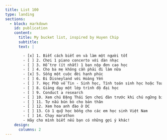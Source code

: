 ```yaml
---
title: List 100
type: landing
sections:
  - block: markdown
    id: publication
    content:
      title: My bucket list, inspired by Huyen Chip
      subtitle: 
      text: |

        - [x] 1. Biết cách biết ơn và làm một người tốt
        - [ ] 2. Chơi 1 piano concerto với dàn nhạc
        - [ ] 3. Hỗ trợ (ít nhất) 1 bạn nộp đơn cao học
        - [ ] 4. Cho ba mẹ không cần phải đi làm nữa
        - [x] 5. Sống một cuộc đời hạnh phúc
        - [ ] 6. Đi Disneyland với Hoàng Yến
        - [ ] 7. Học PhD về Tin - Sinh học, Tính toán sinh học hoặc Toán ứng dụng
        - [ ] 8. Giảng dạy một lớp trình độ đại học
        - [ ] 9. Conduct a research
        - [ ] 10. Xem chú Đặng Thái Sơn chơi đàn trước khi chú ngững biểu diễn :(
        - [ ] 11. Tự nấu bún bò cho bản thân
        - [ ] 12. Xem hoa anh đào ở DC
        - [ ] 13. Có 1 quỹ học bổng cho các em học sinh Việt Nam
        - [ ] 14. Chạy marathon
        - Hãy cho mình biết nếu bạn có những gợi ý khác!
    design:
      columns: 2
---
```


